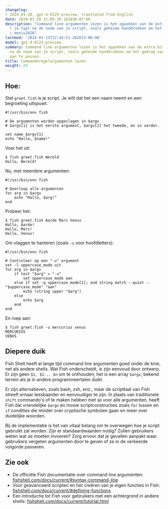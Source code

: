 ```yaml
---
changelog:
- 2024-01-28, gpt-4-0125-preview, translated from English
date: 2024-01-28 22:05:10.181830-07:00
description: "Command line argumenten lezen is het oppakken van de extra bits die\
  \ je typt na de naam van je script, zoals geheime handdrukken om het gedrag van\
  \ een\u2026"
lastmod: '2024-03-13T22:44:51.262613-06:00'
model: gpt-4-0125-preview
summary: Command line argumenten lezen is het oppakken van de extra bits die je typt
  na de naam van je script, zoals geheime handdrukken om het gedrag van een script
  aan te passen.
title: Commandoregelargumenten lezen
weight: 23
---
```


## Hoe:
Stel `greet.fish` is je script. Je wilt dat het een naam neemt en een begroeting uitspuwt.

```fish
#!/usr/bin/env fish

# De argumenten worden opgeslagen in $argv
# $argv[1] is het eerste argument, $argv[2] het tweede, en zo verder.

set name $argv[1]
echo "Hallo, $name!"
```

Voer het uit:

```shell
$ fish greet.fish Wereld
Hallo, Wereld!
```

Nu, met meerdere argumenten:

```fish
#!/usr/bin/env fish

# Doorloop alle argumenten
for arg in $argv
    echo "Hallo, $arg!"
end
```

Probeer het:

```shell
$ fish greet.fish Aarde Mars Venus
Hallo, Aarde!
Hallo, Mars!
Hallo, Venus!
```

Om vlaggen te hanteren (zoals `-u` voor hoofdletters):

```fish
#!/usr/bin/env fish

# Controleer op een "-u" argument
set -l uppercase_mode uit
for arg in $argv
    if test "$arg" = "-u"
        set uppercase_mode aan
    else if set -q uppercase_mode[1]; and string match --quiet -- "$uppercase_mode" "aan"
        echo (string upper "$arg")
    else
        echo $arg
    end
end
```

En roep aan:

```shell
$ fish greet.fish -u mercurius venus
MERCURIUS
VENUS
```

## Diepere duik
Fish Shell heeft al lange tijd command line argumenten goed onder de knie, net als andere shells. Wat Fish onderscheidt, is zijn eenvoud door ontwerp. Er zijn geen `$1, $2... $n` om te onthouden; het is een array `$argv`, bekend terrein als je in andere programmeertalen duikt.

Er zijn alternatieven, zoals bash, zsh, enz., maar de scripttaal van Fish streeft ernaar leesbaarder en eenvoudiger te zijn. In plaats van traditionele `shift` commando's of te maken hebben met `$@` voor alle argumenten, heeft Fish dat vriendelijke `$argv` en mooie scriptconstructies zoals `for` lussen en `if` condities die minder over cryptische symbolen gaan en meer over duidelijke woorden.

Bij de implementatie is het van vitaal belang om te overwegen hoe je script gebruikt zal worden. Zijn er standaardwaarden nodig? Zullen gebruikers weten wat ze moeten invoeren? Zorg ervoor dat je gevallen aanpakt waar gebruikers vergeten argumenten door te geven of ze in de verkeerde volgorde passeren.

## Zie ook
- De officiële Fish documentatie over command line argumenten: [fishshell.com/docs/current/#syntax-command-line](https://fishshell.com/docs/current/#syntax-command-line)
- Voor geavanceerd scripten en het creëren van je eigen functies in Fish: [fishshell.com/docs/current/#defining-functions](https://fishshell.com/docs/current/#defining-functions)
- Een introductie tot Fish voor gebruikers met een achtergrond in andere shells: [fishshell.com/docs/current/tutorial.html](https://fishshell.com/docs/current/tutorial.html)
